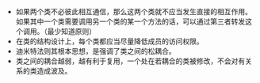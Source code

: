 * 如果两个类不必彼此相互通信，那么这两个类就不应当发生直接的相互作用。如果其中一个类需要调用另一个类的某一个方法的话，可以通过第三者转发这个调用。（最少知道原则）
* 在类的结构设计上，每个类都应当尽量降低成员的访问权限。
* 迪米特法则其根本思想，是强调了类之间的松耦合。
* 类之间的耦合越弱，越有利于复用，一个处在若耦合的类被修改，不会对有关系的类造成波及。